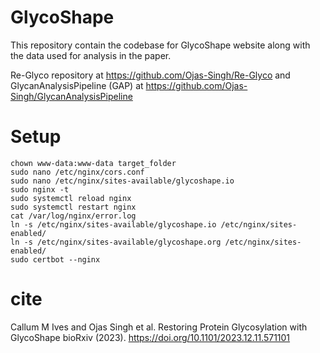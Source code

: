 # GlycoShape

This repository contain the codebase for GlycoShape website along with the data used for analysis in the paper.

Re-Glyco repository at https://github.com/Ojas-Singh/Re-Glyco and 
GlycanAnalysisPipeline (GAP) at https://github.com/Ojas-Singh/GlycanAnalysisPipeline

# Setup
```
chown www-data:www-data target_folder
sudo nano /etc/nginx/cors.conf
sudo nano /etc/nginx/sites-available/glycoshape.io
sudo nginx -t
sudo systemctl reload nginx
sudo systemctl restart nginx
cat /var/log/nginx/error.log
ln -s /etc/nginx/sites-available/glycoshape.io /etc/nginx/sites-enabled/
ln -s /etc/nginx/sites-available/glycoshape.org /etc/nginx/sites-enabled/
sudo certbot --nginx

```



# cite 

Callum M Ives and Ojas Singh et al. Restoring Protein Glycosylation with GlycoShape bioRxiv (2023).
https://doi.org/10.1101/2023.12.11.571101